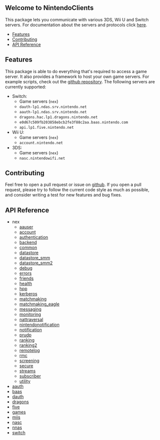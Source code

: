 
## Welcome to NintendoClients

This package lets you communicate with various 3DS, Wii U and Switch servers. For documentation about the servers and protocols click [here](https://github.com/kinnay/nintendo/wiki).

* [Features](#features)
* [Contributing](#contributing)
* [API Reference](#api-reference)

## Features
This package is able to do everything that's required to access a game server. It also provides a framework to host your own game servers. For example scripts, check out the [github repository](https://github.com/kinnay/nintendo). The following servers are currently supported:

* Switch:
	* Game servers (`nex`)
	* `dauth-lp1.ndas.srv.nintendo.net`
	* `aauth-lp1.ndas.srv.nintendo.net`
	* `dragons.hac.lp1.dragons.nintendo.net`
	* `e0d67c509fb203858ebcb2fe3f88c2aa.baas.nintendo.com`
	* `api.lp1.five.nintendo.net`
* Wii U:
	* Game servers (`nex`)
	* `account.nintendo.net`
* 3DS:
	* Game servers (`nex`)
	* `nasc.nintendowifi.net`

## Contributing
Feel free to open a pull request or issue on [github](https://github.com/kinnay/nintendo). If you open a pull request, please try to follow the current code style as much as possible, and consider writing a test for new features and bug fixes.

## API Reference

* nex
	* [aauser](reference/nex/aauser.md)
	* [account](reference/nex/account.md)
	* [authentication](reference/nex/authentication.md)
	* [backend](reference/nex/backend.md)
	* [common](reference/nex/common.md)
	* [datastore](reference/nex/datastore.md)
	* [datastore_smm](reference/nex/datastore_smm.md)
	* [datastore_smm2](reference/nex/datastore_smm2.md)
	* [debug](reference/nex/debug.md)
	* [errors](reference/nex/errors.md)
	* [friends](reference/nex/friends.md)
	* [health](reference/nex/health.md)
	* [hpp](reference/nex/hpp.md)
	* [kerberos](reference/nex/kerberos.md)
	* [matchmaking](reference/nex/matchmaking.md)
	* [matchmaking_eagle](reference/nex/matchmaking_eagle.md)
	* [messaging](reference/nex/messaging.md)
	* [monitoring](reference/nex/monitoring.md)
	* [nattraversal](reference/nex/nattraversal.md)
	* [nintendonotification](reference/nex/nintendonotification.md)
	* [notification](reference/nex/notification.md)
	* [prudp](reference/nex/prudp.md)
	* [ranking](reference/nex/ranking.md)
	* [ranking2](reference/nex/ranking2.md)
	* [remotelog](reference/nex/remotelog.md)
	* [rmc](reference/nex/rmc.md)
	* [screening](reference/nex/screening.md)
	* [secure](reference/nex/secure.md)
	* [streams](reference/nex/streams.md)
	* [subscriber](reference/nex/subscriber.md)
	* [utility](reference/nex/utility.md)
* [aauth](reference/aauth.md)
* [baas](reference/baas.md)
* [dauth](reference/dauth.md)
* [dragons](reference/dragons.md)
* [five](reference/five.md)
* [games](reference/games.md)
* [miis](reference/miis.md)
* [nasc](reference/nasc.md)
* [nnas](reference/nnas.md)
* [switch](reference/switch.md)
